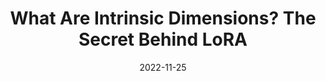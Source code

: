 ---
title: What Are Intrinsic Dimensions? The Secret Behind LoRA
date: 2022-11-25
categories:
  - Paper Summaries
tags:
  - LoRA
  - JAX
excerpt: An overview of Intrinsic Dimensions and how they enable Low-Rank Domain Adaptation (LoRA)
link: https://wandb.ai/sauravmaheshkar/Intrinsic-Dimensions/reports/What-Are-Intrinsic-Dimensions-The-Secret-Behind-LoRA--Vmlldzo2MDcxMDc5
---